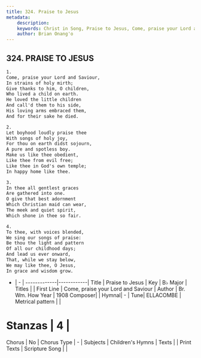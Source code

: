 ```yaml
---
title: 324. Praise to Jesus
metadata:
    description: 
    keywords: Christ in Song, Praise to Jesus, Come, praise your Lord and Saviour, 
    author: Brian Onang'o
---
```



## 324. PRAISE TO JESUS

```txt
1.
Come, praise your Lord and Saviour,
In strains of holy mirth;
Give thanks to him, O children,
Who lived a child on earth.
He loved the little children
And call'd them to his side,
His loving arms embraced them,
And for their sake he died.

2.
Let boyhood loudly praise thee
With songs of holy joy,
For thou on earth didst sojourn,
A pure and spotless boy.
Make us like thee obedient,
Like thee from evil free;
Like thee in God's own temple;
In happy home like thee.

3.
In thee all gentlest graces
Are gathered into one.
O give that best adornment
Which Christian maid can wear,
The meek and quiet spirit,
Which shone in thee so fair.

4.
To thee, with voices blended,
We sing our songs of praise:
Be thou the light and pattern
Of all our childhood days;
And lead us ever onward,
That, while we stay below,
We may like thee, O Jesus,
In grace and wisdom grow.
```

- |   -  |
-------------|------------|
Title | Praise to Jesus |
Key | B♭ Major |
Titles |  |
First Line | Come, praise your Lord and Saviour |
Author | Br. Wm. How
Year | 1908
Composer|  |
Hymnal|  - |
Tune| ELLACOMBE |
Metrical pattern | |
# Stanzas | 4 |
Chorus | No |
Chorus Type | - |
Subjects | Children's Hymns |
Texts |  |
Print Texts | 
Scripture Song |  |
  
